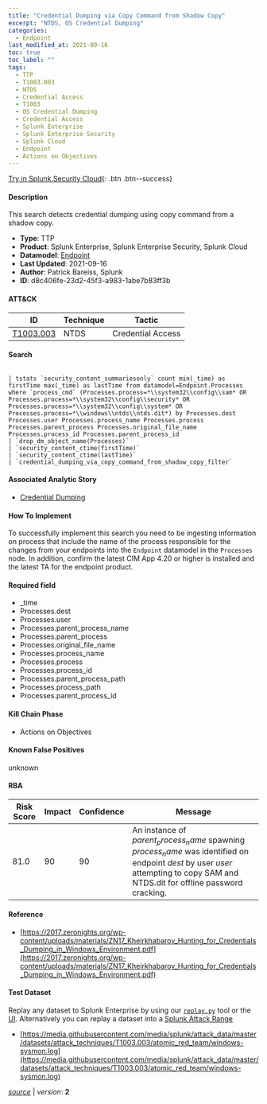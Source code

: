 ```yaml
---
title: "Credential Dumping via Copy Command from Shadow Copy"
excerpt: "NTDS, OS Credential Dumping"
categories:
  - Endpoint
last_modified_at: 2021-09-16
toc: true
toc_label: ""
tags:
  - TTP
  - T1003.003
  - NTDS
  - Credential Access
  - T1003
  - OS Credential Dumping
  - Credential Access
  - Splunk Enterprise
  - Splunk Enterprise Security
  - Splunk Cloud
  - Endpoint
  - Actions on Objectives
---
```




[Try in Splunk Security Cloud](https://www.splunk.com/en_us/cyber-security.html){: .btn .btn--success}

#### Description

This search detects credential dumping using copy command from a shadow copy.

- **Type**: TTP
- **Product**: Splunk Enterprise, Splunk Enterprise Security, Splunk Cloud
- **Datamodel**: [Endpoint](https://docs.splunk.com/Documentation/CIM/latest/User/Endpoint)
- **Last Updated**: 2021-09-16
- **Author**: Patrick Bareiss, Splunk
- **ID**: d8c406fe-23d2-45f3-a983-1abe7b83ff3b


#### ATT&CK

| ID          | Technique   | Tactic         |
| ----------- | ----------- | -------------- |
| [T1003.003](https://attack.mitre.org/techniques/T1003/003/) | NTDS | Credential Access || [T1003](https://attack.mitre.org/techniques/T1003/) | OS Credential Dumping | Credential Access |



#### Search

```

| tstats `security_content_summariesonly` count min(_time) as firstTime max(_time) as lastTime from datamodel=Endpoint.Processes where `process_cmd` (Processes.process=*\\system32\\config\\sam* OR Processes.process=*\\system32\\config\\security* OR Processes.process=*\\system32\\config\\system* OR Processes.process=*\\windows\\ntds\\ntds.dit*) by Processes.dest Processes.user Processes.process_name Processes.process  Processes.parent_process Processes.original_file_name Processes.process_id Processes.parent_process_id 
| `drop_dm_object_name(Processes)` 
| `security_content_ctime(firstTime)`
| `security_content_ctime(lastTime)` 
| `credential_dumping_via_copy_command_from_shadow_copy_filter` 
```

#### Associated Analytic Story
* [Credential Dumping](/stories/credential_dumping)


#### How To Implement
To successfully implement this search you need to be ingesting information on process that include the name of the process responsible for the changes from your endpoints into the `Endpoint` datamodel in the `Processes` node. In addition, confirm the latest CIM App 4.20 or higher is installed and the latest TA for the endpoint product.

#### Required field
* _time
* Processes.dest
* Processes.user
* Processes.parent_process_name
* Processes.parent_process
* Processes.original_file_name
* Processes.process_name
* Processes.process
* Processes.process_id
* Processes.parent_process_path
* Processes.process_path
* Processes.parent_process_id


#### Kill Chain Phase
* Actions on Objectives


#### Known False Positives
unknown



#### RBA

| Risk Score  | Impact      | Confidence   | Message      |
| ----------- | ----------- |--------------|--------------|
| 81.0 | 90 | 90 | An instance of $parent_process_name$ spawning $process_name$ was identified on endpoint $dest$ by user $user$ attempting to copy SAM and NTDS.dit for offline password cracking. |



#### Reference

* [https://2017.zeronights.org/wp-content/uploads/materials/ZN17_Kheirkhabarov_Hunting_for_Credentials_Dumping_in_Windows_Environment.pdf](https://2017.zeronights.org/wp-content/uploads/materials/ZN17_Kheirkhabarov_Hunting_for_Credentials_Dumping_in_Windows_Environment.pdf)



#### Test Dataset
Replay any dataset to Splunk Enterprise by using our [`replay.py`](https://github.com/splunk/attack_data#using-replaypy) tool or the [UI](https://github.com/splunk/attack_data#using-ui).
Alternatively you can replay a dataset into a [Splunk Attack Range](https://github.com/splunk/attack_range#replay-dumps-into-attack-range-splunk-server)

* [https://media.githubusercontent.com/media/splunk/attack_data/master/datasets/attack_techniques/T1003.003/atomic_red_team/windows-sysmon.log](https://media.githubusercontent.com/media/splunk/attack_data/master/datasets/attack_techniques/T1003.003/atomic_red_team/windows-sysmon.log)



[*source*](https://github.com/splunk/security_content/tree/develop/detections/endpoint/credential_dumping_via_copy_command_from_shadow_copy.yml) \| *version*: **2**